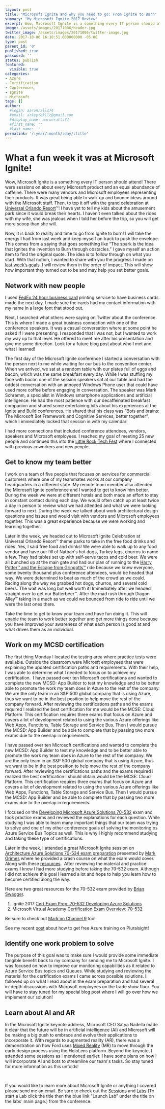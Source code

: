 ```yaml
---
layout: post
title: "Microsoft Ignite and why you need to go: From Ignite to Burn"
summary: "My Microsoft Ignite 2017 Review"
excerpt: Wow, Microsoft Ignite is a something every IT person should attend! There were sessions on about every Microsoft product and an equal abundance of caffeine. 
image: /assets/images/20171006/header.jpg
twitter_image: /assets/images/20171006/twitter-image.jpg
date: 2017-10-06 16:10:51.000000000 -05:00
type: post
parent_id: '0'
published: true
password: ''
status: publish
featured: 
  visible: true
categories:
- Azure
- Certification
- Conferences
- Ignite
- Microsoft
tags: []
author:
  #login: aaronralls74
  #email: arkeytekllc@gmail.com
  #display_name: aaronralls74
  #first_name: ''
  #last_name: ''
permalink: '/:year/:month/:day/:title'
---
```

# What a fun week it was at Microsoft Ignite!

<p>Wow, Microsoft Ignite is a something every IT person should attend! There were sessions on about every Microsoft product and an equal abundance of caffeine. There were many vendors and Microsoft employees representing their products. It was great being able to walk up and bounce ideas around with the Microsoft staff. Then, to top it off with the grand celebration at <a href="https://www.universalorlando.com/web/en/us/index.html" target="_blank" rel="noopener">Universal Orlando Resort</a>™! I have yet to tell my kids about the amusement park since it would break their hearts. I haven’t even talked about the rides with my wife, she was jealous when I told her before the trip, so you will get more scoop than she will.</p>
<p>Now, it is back to reality and time to go from Ignite to burn! I will take the energy I had from last week and keep myself on track to push the envelope. This comes from a saying that goes something like “The spark is the idea that Ignites the invention to Burn through obstacles.” I gave myself an action item to find the original quote. The idea is to follow through on what you start. With that notion, I wanted to share with you the progress I made on <a href="{{ site.baseurl }}/2017/09/24/twas-the-night-before-microsoft-ignite/">last week’s goals</a>. I will review them in the order of impact. This will show how important they turned out to be and may help you set better goals.</p>
<h2>Network with new people</h2>
<p>I used <a href="http://local.fedex.com/print-business-cards.html">FedEx 24 hour business card</a> printing service to have business cards made the next day. I made sure the cards had my contact information with my name in a large font that stood out.</p>
<p>Next, I searched what others were saying on Twitter about the conference. This is where I made a great business connection with one of the conference speakers. It was a casual conversation where at some point he asked if I were presenting. I responded that I was not, but I wanted to work my way up to that level. He offered to meet me after his presentation and give me some direction. Look for a future blog post about who I met and what I learned!</p>
<p>The first day of the Microsoft Ignite conference I started a conversation with the person next to me while waiting for our bus to the convention center. When we arrived, we sat at a random table with our plates full of eggs and bacon, which was the same breakfast every day. While I was stuffing my face with bacon one of the session speakers sat at our table and had the oddest conversation with an annoyed Windows Phone user that could have used more coffee before engaging in conversation. The speaker was Mark Schramm, a specialist in Windows smartphone applications and artificial intelligence. He had the most patience with our decaffeinated breakfast companion and shared some entertaining bits about his experiences at the Ignite and Build conferences. He shared that his class was “Bots and brains: The Microsoft Bot Framework and Cognitive Services, better together”, which I immediately locked that session in with my calendar!</p>
<p>I had more connections that included conference attendees, vendors, speakers and Microsoft employees. I reached my goal of meeting 25 new people and continued this into the <a href="http://www.lrtechfest.com/" target="_blank" rel="noopener">Little Rock Tech Fest</a> where I connected with previous coworkers and new people.</p>
<h2>Get to know my team better</h2>
<p>I work on a team of five people that focuses on services for commercial customers where one of my teammates works at our company headquarters in a different state. My remote team member also attended the Microsoft Ignite conference and I wanted to get to know him better. During the week we were at different hotels and both made an effort to stay in constant contact during each day. We would often catch up at least twice a day in person to review what we had attended and what we were looking forward to next. During the week we talked about work architectural design questions and issues and would visit with vendors and Microsoft employees together. This was a great experience because we were working and learning together.</p>
<p>Later in the week, we headed out to Microsoft Ignite Celebration at Universal Orlando Resort™ theme parks to take in the free food drinks and rides. Yes, I said free food and drinks! We were able to walk up to any food vendor and have our fill of Nathan's hot dogs, Turkey legs, churros to name a few. They had tables set up with self-serve tacos and cold beer. We were all bunched up at the main gate and had our plan of running to the <a href="https://www.universalorlando.com/web/en/us/things-to-do/rides-attractions/harry-potter-and-the-escape-from-gringotts/index.html" target="_blank" rel="noopener">Harry Potter™ and the Escape from Gringotts™</a> ride because we knew everyone, some twenty thousand plus conference attendees, would be headed that way. We were determined to beat as much of the crowd as we could. Racing along the way we grabbed hot dogs, churros, and several cold beers. The wait was long but well worth it! Immediately after we headed straight over to get our Butterbeer™. After the mad rush through Diagon Alley™ taking in a much as we could we bounced from ride to ride until we were the last ones there.</p>
<p>Take the time to get to know your team and have fun doing it. This will enable the team to work better together and get more things done because you have improved your awareness of what each person is good at and what drives them as an individual.</p>
<h2>Work on my MCSD certification</h2>
<p>The first thing Monday I located the testing area where practice tests were available. Outside the classroom were Microsft employees that were explaining the updated certification paths and requirements. With their help, I was able to determine what I needed to focus on to achieve my certification.  I have passed over ten Microsoft certifications and wanted to complete the new MCSD: App Builder to test my knowledge and to be better able to promote the work my team does in Azure to the rest of the company. We are the only team in an S&amp;P 500 global company that is using Azure, thus we want to be in the best position to help move the rest of the company forward. After reviewing the certifications paths and the exams required I realized the best certification for me would be the MCSE: Cloud Platform. This certification requires three exams that focus on Azure and covers a lot of development related to using the various Azure offerings like Web Apps, Functions, Table Storage and Service Bus. Then I would pursue the MCSD: App Builder and be able to complete that by passing two more exams due to the overlap in requirements.</p>
<p>I have passed over ten Microsoft certifications and wanted to complete the new MCSD: App Builder to test my knowledge and to be better able to promote the work my team does in Azure to the rest of the company. We are the only team in an S&amp;P 500 global company that is using Azure, thus we want to be in the best position to help move the rest of the company forward. After reviewing the certifications paths and the exams required I realized the best certification I should obtain would be the MCSE: Cloud Platform. This certification requires three exams that focus on Azure and covers a lot of development related to using the various Azure offerings like Web Apps, Functions, Table Storage and Service Bus. Then I would pursue the MCSD: App Builder and be able to complete that by passing two more exams due to the overlap in requirements.</p>
<p>I focused on the <a href="https://www.microsoft.com/en-us/learning/exam-70-532.aspx" target="_blank" rel="noopener">Developing Microsoft Azure Solutions 70-532</a> exam and took practice exams and reviewed the explanations for each question. While studying I was able to learn many important things that our team was trying to solve and one of my other conference goals of solving the monitoring os Azure Service Bus Topics as well. This is why I highly recommend studying and taking these type of certifications.</p>
<p>Later in the week, I attended a great Microsoft Ignite session on <a href="https://www.youtube.com/watch?v=2orAXFfF4_0" target="_blank" rel="noopener">Architecture Azure Solutions 70-534 exam preparation</a> presented by <a href="https://twitter.com/markbgrimes?lang=en" target="_blank" rel="noopener">Mark Grimes</a> where he provided a crash course on what the exam would cover. Along with these <a href="https://blogs.technet.microsoft.com/tangent_thoughts/2017/09/27/learn-azure-resources-plus-certification/" target="_blank" rel="noopener">resources</a>.  After reviewing the material and practice exams I knew I had more studying before taking the 70-532 exam. Although I did not achieve this goal I learned a lot and hope to help you learn how to become certified along the way.</p>
<p>Here are two great resources for the 70-532 exam provided by <a href="https://twitter.com/codebeing" target="_blank" rel="noopener">Brian Swagger</a>.</p>
<ol>
<li>Ignite 2017 <a href="https://techcommunity.microsoft.com/t5/Microsoft-Ignite-Content-2017/Cert-Exam-Prep-Exam-70-532-Developing-Azure-Solutions/td-p/99053" target="_blank" rel="noopener">Cert Exam Prep: 70-532 Developing Azure Solutions</a></li>
<li>Microsoft Virtual Academy <a href="https://mva.microsoft.com/en-US/training-courses/certification-exam-overview-70532-developing-microsoft-azure-solutions-17404?l=YmdM8DmjD_506218965" target="_blank" rel="noopener">Certification Exam Overview: 70-532</a></li>
</ol>
<p>Be sure to check out <a href="https://channel9.msdn.com/Events/Speakers/mark-grimes" target="_blank" rel="noopener">Mark on Channel 9</a> too!</p>
<p>See my recent <a href="{{ site.baseurl }}/2018/02/12/microsoft-azure-training-pluralsight/">post</a> about how to get free Azure training on Pluralsight!</p>
<h2>Identify one work problem to solve</h2>
<p>The purpose of this goal was to make sure I would provide some immediate tangible benefit back to my company for sending me to Microsoft Ignite. I was focused on how to improve our monitoring capabilities as it related to Azure Service Bus topics and Queues. While studying and reviewing the material for the certification exams I came across possible solutions. I followed up on what I read about in the exam preparation and had several in-depth discussions with Microsoft employees on the trade show floor. You will have to stay tuned for my special blog post where I will go over how we implement our solution!</p>
<h2>Learn about AI and AR</h2>
<p>In the Microsoft Ignite keynote address, Microsoft CEO Satya Nadella made it clear that the future will be in artificial intelligence (AI) and Microsoft will be making a big push to embrace and evolve their applications to incorporate it. With regards to augmented reality (AR), there was a demonstration on how Ford uses <a href="https://developer.microsoft.com/en-us/windows/mixed-reality/mixed_reality" target="_blank" rel="noopener">Mixed Reality</a> (MR) to move through the early design process using the HoloLens platform. Beyond the keynote, I attended some sessions as I mentioned earlier. I have some plans on how I will incorporate AI and bots to streamline our team's tasks. So stay tuned for more information as this unfolds!</p>
<p>&nbsp;</p>
<p>If you would like to learn more about Microsoft Ignite or anything I covered please send me an email. Be sure to check out the <a href="https://myignite.microsoft.com/videos?ocid=ignite_on-demand_all_social_tw_msig_n_livestream_text_9335&amp;s=%257B%2522name%2522%253A%2522Relevance%2522%252C%2522type%2522%253A0%257D#ignite-html-anchor" target="_blank" rel="noopener">Sessions</a> and <a href="https://myignite.microsoft.com/sessions?f=%255B%257B%2522name%2522%253A%2522Hands-on%2520Lab%2522%252C%2522facetName%2522%253A%2522sessionType%2522%257D%255D" target="_blank" rel="noopener">Labs</a> (To start a Lab click the title then the blue link "Launch Lab" under the title on the labs' main page.) from the conference.</p>
